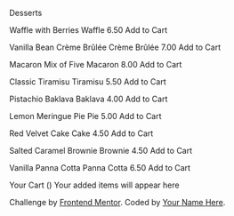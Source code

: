 Desserts

Waffle with Berries
Waffle
6.50
Add to Cart

Vanilla Bean Crème Brûlée
Crème Brûlée
7.00
Add to Cart

Macaron Mix of Five
Macaron
8.00
Add to Cart

Classic Tiramisu
Tiramisu
5.50
Add to Cart

Pistachio Baklava
Baklava
4.00
Add to Cart

Lemon Meringue Pie
Pie
5.00
Add to Cart

Red Velvet Cake
Cake
4.50
Add to Cart

Salted Caramel Brownie
Brownie
4.50
Add to Cart

Vanilla Panna Cotta
Panna Cotta
6.50
Add to Cart

Your Cart (<!-- Quantity -->)
Your added items will appear here

  <div class="attribution">
      Challenge by
      <a href="https://www.frontendmentor.io?ref=challenge">Frontend Mentor</a>.
      Coded by <a href="#">Your Name Here</a>.
    </div>
